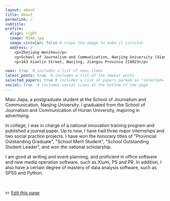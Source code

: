 ```yaml
---
layout: about
title: About
permalink: /
subtitle: 
profile:
  align: right
  image: MIAO.jpg
  image_circular: false # crops the image to make it circular
  address: >
    <p>Zhejiang Wenzhou</p>
    <p>School of Journalism and Communication, Nanjing University (Xianlin Campus)</p>
    <p>163 Xianlin Street, Nanjing, Jiangsu Province 210023</p>

news: true  # includes a list of news items
latest_posts: true  # includes a list of the newest posts
selected_papers: true # includes a list of papers marked as "selected={true}"
social: true  # includes social icons at the bottom of the page
---
```


Miao Jiajia, a postgraduate student at the School of Journalism and Communication, Nanjing University. I graduated from the School of Journalism and Communication of Hunan University, majoring in advertising. 

In college, I was in charge of a national innovation training program and published a journal paper. Up to now, I have had three major internships and two social practice projects. I have won the honorary titles of "Provincial Outstanding Graduate", "School Merit Student", "School Outstanding Student Leader", and won the national scholarship. 

I am good at writing and event planning, and proficient in office software and new media operation software, such as Xiumi, PS and PR. In addition, I also have a certain degree of mastery of data analysis software, such as SPSS and Python.





<br>
    
✏️ [Edit this page](https://githubfast.com/miaojj0307/miaojj0307.github.io/edit/master/_pages/about.md)

<br>



